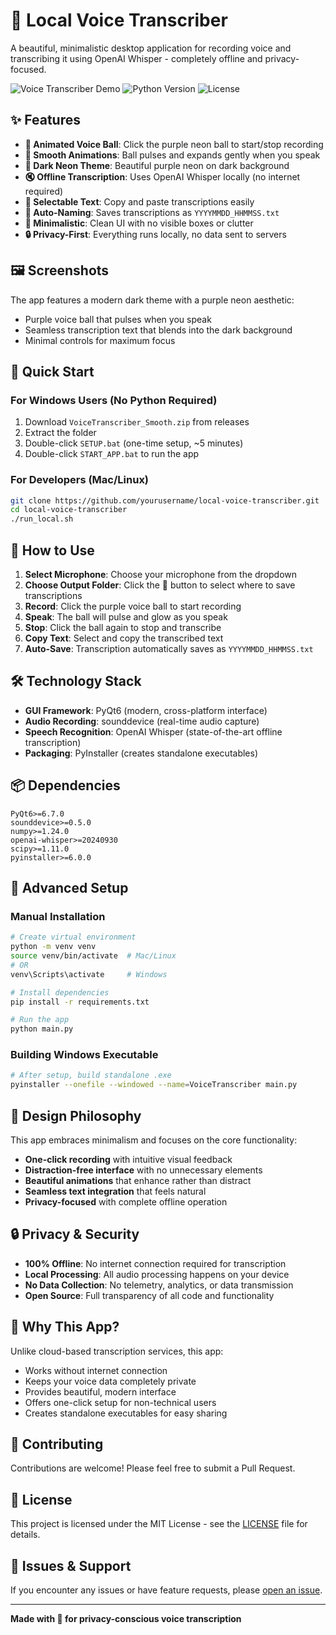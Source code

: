# 🎤 Local Voice Transcriber

A beautiful, minimalistic desktop application for recording voice and transcribing it using OpenAI Whisper - completely offline and privacy-focused.

![Voice Transcriber Demo](https://img.shields.io/badge/Platform-Windows%20%7C%20macOS%20%7C%20Linux-blue)
![Python Version](https://img.shields.io/badge/Python-3.8%2B-green)
![License](https://img.shields.io/badge/License-MIT-purple)

## ✨ Features

- **🎤 Animated Voice Ball**: Click the purple neon ball to start/stop recording
- **🌊 Smooth Animations**: Ball pulses and expands gently when you speak
- **🖤 Dark Neon Theme**: Beautiful purple neon on dark background
- **🔇 Offline Transcription**: Uses OpenAI Whisper locally (no internet required)
- **📝 Selectable Text**: Copy and paste transcriptions easily
- **📅 Auto-Naming**: Saves transcriptions as `YYYYMMDD_HHMMSS.txt`
- **🎯 Minimalistic**: Clean UI with no visible boxes or clutter
- **🔒 Privacy-First**: Everything runs locally, no data sent to servers

## 🖼️ Screenshots

The app features a modern dark theme with a purple neon aesthetic:
- Purple voice ball that pulses when you speak
- Seamless transcription text that blends into the dark background
- Minimal controls for maximum focus

## 🚀 Quick Start

### For Windows Users (No Python Required)
1. Download `VoiceTranscriber_Smooth.zip` from releases
2. Extract the folder
3. Double-click `SETUP.bat` (one-time setup, ~5 minutes)
4. Double-click `START_APP.bat` to run the app

### For Developers (Mac/Linux)
```bash
git clone https://github.com/yourusername/local-voice-transcriber.git
cd local-voice-transcriber
./run_local.sh
```

## 🎯 How to Use

1. **Select Microphone**: Choose your microphone from the dropdown
2. **Choose Output Folder**: Click the 📁 button to select where to save transcriptions
3. **Record**: Click the purple voice ball to start recording
4. **Speak**: The ball will pulse and glow as you speak
5. **Stop**: Click the ball again to stop and transcribe
6. **Copy Text**: Select and copy the transcribed text
7. **Auto-Save**: Transcription automatically saves as `YYYYMMDD_HHMMSS.txt`

## 🛠️ Technology Stack

- **GUI Framework**: PyQt6 (modern, cross-platform interface)
- **Audio Recording**: sounddevice (real-time audio capture)
- **Speech Recognition**: OpenAI Whisper (state-of-the-art offline transcription)
- **Packaging**: PyInstaller (creates standalone executables)

## 📦 Dependencies

```
PyQt6>=6.7.0
sounddevice>=0.5.0
numpy>=1.24.0
openai-whisper>=20240930
scipy>=1.11.0
pyinstaller>=6.0.0
```

## 🔧 Advanced Setup

### Manual Installation
```bash
# Create virtual environment
python -m venv venv
source venv/bin/activate  # Mac/Linux
# OR
venv\Scripts\activate     # Windows

# Install dependencies
pip install -r requirements.txt

# Run the app
python main.py
```

### Building Windows Executable
```bash
# After setup, build standalone .exe
pyinstaller --onefile --windowed --name=VoiceTranscriber main.py
```

## 🎨 Design Philosophy

This app embraces minimalism and focuses on the core functionality:
- **One-click recording** with intuitive visual feedback
- **Distraction-free interface** with no unnecessary elements
- **Beautiful animations** that enhance rather than distract
- **Seamless text integration** that feels natural
- **Privacy-focused** with complete offline operation

## 🔒 Privacy & Security

- **100% Offline**: No internet connection required for transcription
- **Local Processing**: All audio processing happens on your device
- **No Data Collection**: No telemetry, analytics, or data transmission
- **Open Source**: Full transparency of all code and functionality

## 🌟 Why This App?

Unlike cloud-based transcription services, this app:
- Works without internet connection
- Keeps your voice data completely private
- Provides beautiful, modern interface
- Offers one-click setup for non-technical users
- Creates standalone executables for easy sharing

## 🤝 Contributing

Contributions are welcome! Please feel free to submit a Pull Request.

## 📄 License

This project is licensed under the MIT License - see the [LICENSE](LICENSE) file for details.

## 🐛 Issues & Support

If you encounter any issues or have feature requests, please [open an issue](https://github.com/yourusername/local-voice-transcriber/issues).

---

**Made with 💜 for privacy-conscious voice transcription**